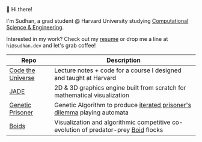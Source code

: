 👋 Hi there!

I'm Sudhan, a grad student @ Harvard University studying [Computational Science & Engineering](https://en.wikipedia.org/wiki/Computational_science#:~:text=citation%20needed%5D-,Computational%20science%20in%20engineering,-%5Bedit%5D).</br>

Interested in my work? Check out my [resume](https://sudhan.dev/resume.pdf) or drop me a line at `hi@sudhan.dev` and let's grab coffee!

| Repo      | Description |
| ----------- | ----------- |
| [Code the Universe](https://github.com/sudhanchitgopkar/Code-The-Universe) | Lecture notes + code for a course I designed and taught at Harvard|
| [JADE](https://github.com/sudhanchitgopkar/jade) | 2D & 3D graphics engine built from scratch for mathematical visualization|
| [Genetic Prisoner](https://github.com/sudhanchitgopkar/genetic_prisoner) | Genetic Algorithm to produce [iterated prisoner's dilemma](https://en.wikipedia.org/wiki/Prisoner%27s_dilemma#:~:text=for%20both%20agents.-,The%20iterated%20prisoner%27s%20dilemma,-%5Bedit%5D) playing automata|
| [Boids](https://github.com/sudhanchitgopkar/boids) | Visualization and algorithmic competitive co-evolution of predator-prey [Boid](https://en.wikipedia.org/wiki/Boids) flocks|
<!--
**sudhanchitgopkar/sudhanchitgopkar** is a ✨ _special_ ✨ repository because its `README.md` (this file) appears on your GitHub profile.
--------------------------------------------------------------------------------------------------------------------------------------------------------------------
<h3 align="center">👋 Hi there, I'm Sudhan!</h3>

<p align="center">
  <a href="https://sudhan.dev/resume.pdf">Resume</a> •
  <a href="https://sudhan.dev/">Website</a> •
  <a href="https://www.linkedin.com/in/sudhanchitgopkar/">LinkedIn</a>
</p>

I'm a fourth year @ UGA studying Computer Science + International Affairs. Currently, I'm:
-  📡  Helping beam memes into Low-Earth-Orbit with **[MEMESat-1](https://letsgo2space.com/memesat-1-3/)**
-  🔧  Developing **[JADE](https://github.com/sudhanchitgopkar/jade)**, a lightweight graphics package made from scratch
-  🧮  Creating mathematical visualizations and **[generative art](https://www.youtube.com/watch?v=la8MevQxLZw)**
-  💻  Working as an SDE intern @ **Amazon**
-  🐶  Advising (ex-director) **[UGAHacks](https://ugahacks.com/)**

If I'm not doing any of those things, you can probably find me [listening](https://open.spotify.com/user/sudhan.chitgopkar?si=7047f7e2c1224def) to music, tinkering with code, or exploring. 

Interested in my work? Drop me a line at `hi@sudhan.dev` and let's grab a coffee!
-->
